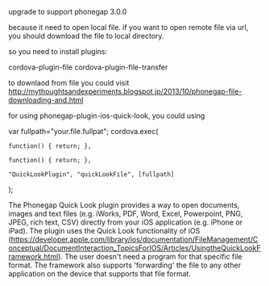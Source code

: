 upgrade to support phonegap 3.0.0

because it need to open local file. if you want to open remote file via url,
you should download the file to local directory.

so you need to install plugins:

cordova-plugin-file
cordova-plugin-file-transfer


to downlaod from file you could visit http://mythoughtsandexperiments.blogspot.jp/2013/10/phonegap-file-downloading-and.html

for using phonegap-plugin-ios-quick-look, you could using 

var fullpath="your.file.fullpat";
cordova.exec(

	function() { return; },

	function() { return; },

	"QuickLookPlugin", "quickLookFile", [fullpath]

);


The Phonegap Quick Look plugin provides a way to open documents, images and text files (e.g. iWorks, PDF, Word, Excel, Powerpoint, PNG, JPEG, rich text, CSV) directly from your iOS application (e.g. iPhone or iPad). The plugin uses the Quick Look functionality of iOS (https://developer.apple.com/library/ios/documentation/FileManagement/Conceptual/DocumentInteraction_TopicsForIOS/Articles/UsingtheQuickLookFramework.html). The user doesn't need a program for that specific file format. The framework also supports 'forwarding' the file to any other application on the device that supports that file format.
